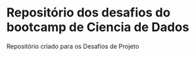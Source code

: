 # Repositório dos desafios do bootcamp de Ciencia de Dados
Repositório criado para os Desafios de Projeto


